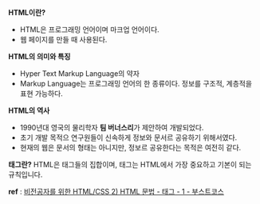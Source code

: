 **HTML이란?**
  * HTML은 프로그래밍 언어이며 마크업 언어이다.
  * 웹 페이지를 만들 때 사용된다.

**HTML의 의미와 특징**
  * Hyper Text Markup Language의 약자
  * Markup Language는 프로그래밍 언어의 한 종류이다.
      정보를 구조적, 계층적을 표현 가능하다.

**HTML의 역사**
  * 1990년대 영국의 물리학자 **팀 버너스리**가 제안하여 개발되었다.
  * 초기 개발 목적으 연구원들이 신속하게 정보와 문서르 공유하기 위해서였다.
  * 현재의 웹은 문서의 형태는 아니지만, 정보르 공유한다는 목적은 여전히 같다.

**태그란?**
 HTML은 태그들의 집합이며, 태그는 HTML에서 가장 중요하고 기본이 되는 규칙입니다.

**ref** : [비전공자를 위한 HTML/CSS 2) HTML 문법 - 태그 - 1 - 부스트코스](https://www.boostcourse.org/cs120/lecture/253415?isDesc=false)
